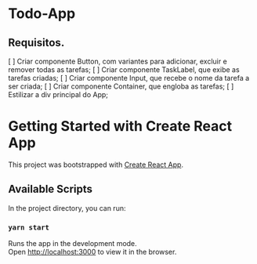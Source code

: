 # Todo-App

## Requisitos.
[ ] Criar componente Button, com variantes para adicionar, excluir e remover todas as tarefas;
[ ] Criar componente TaskLabel, que exibe as tarefas criadas;
[ ] Criar componente Input, que recebe o nome da tarefa a ser criada;
[ ] Criar componente Container, que engloba as tarefas;
[ ] Estilizar a div principal do App;

# Getting Started with Create React App

This project was bootstrapped with [Create React App](https://github.com/facebook/create-react-app).

## Available Scripts

In the project directory, you can run:

### `yarn start`

Runs the app in the development mode.\
Open [http://localhost:3000](http://localhost:3000) to view it in the browser.


